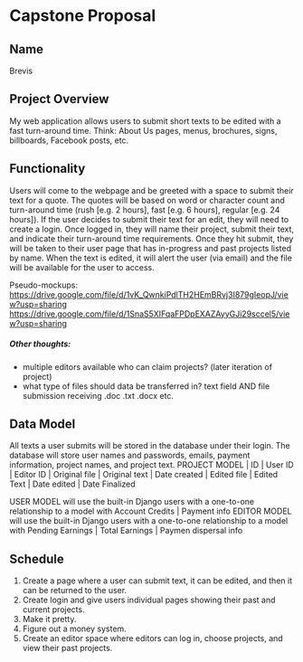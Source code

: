 # Capstone Proposal

## Name
Brevis

## Project Overview
My web application allows users to submit short texts to be edited with a fast turn-around time. Think: About Us pages, menus, brochures, signs, billboards, Facebook posts, etc. 

## Functionality
Users will come to the webpage and be greeted with a space to submit their text for a quote. The quotes will be based on word or character count and turn-around time (rush [e.g. 2 hours], fast [e.g. 6 hours], regular [e.g. 24 hours]). If the user decides to submit their text for an edit, they will need to create a login. Once logged in, they will name their project, submit their text, and indicate their turn-around time requirements. Once they hit submit, they will be taken to their user page that has in-progress and past projects listed by name. When the text is edited, it will alert the user (via email) and the file will be available for the user to access.

Pseudo-mockups:
https://drive.google.com/file/d/1vK_QwnkiPdlTH2HEmBRvj3I879gIeopJ/view?usp=sharing
https://drive.google.com/file/d/1SnaS5XIFqaFPDpEXAZAyyGJi29sccel5/view?usp=sharing

##### Other thoughts:
- multiple editors available who can claim projects? (later iteration of project)
- what type of files should data be transferred in? text field AND file submission receiving .doc .txt .docx etc.

## Data Model
All texts a user submits will be stored in the database under their login. The database will store user names and passwords, emails, payment information, project names, and project text. 
PROJECT MODEL | ID | User ID | Editor ID | Original file | Original text | Date created | Edited file |	Edited Text	| Date edited	|	Date Finalized

USER MODEL will use the built-in Django users with a one-to-one relationship to a model with Account Credits | Payment info
EDITOR MODEL will use the built-in Django users with a one-to-one relationship to a model with Pending Earnings | Total Earnings | Paymen dispersal info


## Schedule
1. Create a page where a user can submit text, it can be edited, and then it can be returned to the user.
2. Create login and give users individual pages showing their past and current projects.
3. Make it pretty.
4. Figure out a money system.
5. Create an editor space where editors can log in, choose projects, and view their past projects.
